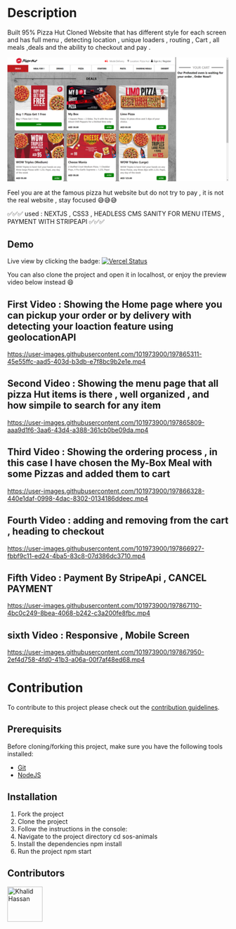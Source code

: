 # Description


Built 95% Pizza Hut Cloned Website that has different style for each screen and has full menu , detecting location , unique loaders , routing , Cart , all meals ,deals and the ability to checkout and pay  . 

![Thumbnail](https://github.com/KhalidHassan218/Pizza-Hut-full-website/blob/main/public/Pizza%20Hut.png)

Feel you are at the famous pizza hut website but do not try to pay , it is not the real website , stay focused 😅😅😅

✅✅✅ used : NEXTJS , CSS3 , HEADLESS CMS SANITY FOR MENU ITEMS , PAYMENT WITH STRIPEAPI ✅✅✅


## Demo

Live view by clicking the badge: [![Vercel Status](https://img.shields.io/badge/Vercel-success-Green?logo=vercel)](https://pizza-hut-full-website.vercel.app/)

You can also clone the project and open it in localhost, or enjoy the preview
video below instead :smile:

## First Video : Showing the Home page where you can pickup your order  or by delivery with detecting your loaction feature using geolocationAPI  

https://user-images.githubusercontent.com/101973900/197865311-45e55ffc-aad5-403d-b3db-e7f8bc9b2e1e.mp4

## Second Video : Showing the menu page that all pizza Hut items is there , well organized , and how simpile to search for any item 

https://user-images.githubusercontent.com/101973900/197865809-aaa9d1f6-3aa6-43d4-a388-361cb0be09da.mp4

## Third Video : Showing the ordering process , in this case I have chosen the My-Box Meal with some Pizzas and added them to cart

https://user-images.githubusercontent.com/101973900/197866328-440e1daf-0998-4dac-8302-0134186ddeec.mp4

## Fourth Video : adding and removing from the cart , heading to checkout 

https://user-images.githubusercontent.com/101973900/197866927-fbbf9c11-ed24-4ba5-83c8-07d386dc3710.mp4

## Fifth Video : Payment By StripeApi , CANCEL PAYMENT 

https://user-images.githubusercontent.com/101973900/197867110-4bc0c249-8bea-4068-b242-c3a200fe8fbc.mp4

## sixth Video : Responsive , Mobile Screen 

https://user-images.githubusercontent.com/101973900/197867950-2ef4d758-4fd0-41b3-a06a-00f7af48ed68.mp4




# Contribution

To contribute to this project please check out the [contribution guidelines]().

## Prerequisits

Before cloning/forking this project, make sure you have the following tools installed:

- [Git](https://git-scm.com/downloads)
- [NodeJS](https://nodejs.org/en/download/)

## Installation

1. Fork the project
2. Clone the project
3. Follow the instructions in the console:
4. Navigate to the project directory cd sos-animals
5. Install the dependencies npm install
6. Run the project npm start

## Contributors

[//]: contributor-faces

<a href="https://github.com/KhalidHassan218"><img src="https://user-images.githubusercontent.com/101973900/197856982-a089438d-49d3-4e41-bdc5-d7c0fe426ec9.jpg" title="Khalid Hassan" width="80" height="80"></a>

[//]: contributor-faces
